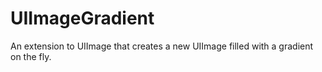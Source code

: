 UIImageGradient
===============

An extension to UIImage that creates a new UIImage filled with a gradient on the fly.